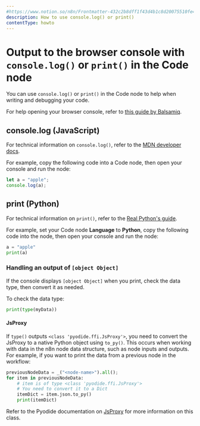 ```yaml
---
#https://www.notion.so/n8n/Frontmatter-432c2b8dff1f43d4b1c8d20075510fe4
description: How to use console.log() or print()
contentType: howto
---
```


<!-- vale Vale.Spelling["Balsamiq"] = NO -->
# Output to the browser console with `console.log()` or `print()` in the Code node

You can use `console.log()` or `print()` in the Code node to help when writing and debugging your code.

For help opening your browser console, refer to [this guide by Balsamiq](https://balsamiq.com/support/faqs/browserconsole/).

## console.log (JavaScript)

For technical information on `console.log()`, refer to the [MDN developer docs](https://developer.mozilla.org/en-US/docs/Web/API/Console/log).

For example, copy the following code into a Code node, then open your console and run the node:

```js
let a = "apple";
console.log(a);
```

## print (Python)

For technical information on `print()`, refer to the [Real Python's guide](https://realpython.com/python-print/).

For example, set your Code node **Language** to **Python**, copy the following code into the node, then open your console and run the node:

```python
a = "apple"
print(a)
```

### Handling an output of `[object Object]`

If the console displays `[object Object]` when you print, check the data type, then convert it as needed.

To check the data type:

```python
print(type(myData))
```

#### JsProxy

If `type()` outputs `<class 'pyodide.ffi.JsProxy'>`, you need to convert the JsProxy to a native Python object using `to_py()`. This occurs when working with data in the n8n node data structure, such as node inputs and outputs. For example, if you want to print the data from a previous node in the workflow:

```python
previousNodeData = _("<node-name>").all();
for item in previousNodeData:
	# item is of type <class 'pyodide.ffi.JsProxy'>
	# You need to convert it to a Dict
	itemDict = item.json.to_py()
	print(itemDict)
```

Refer to the Pyodide documentation on [JsProxy](https://pyodide.org/en/stable/usage/api/python-api/ffi.html#pyodide.ffi.JsProxy) for more information on this class.








